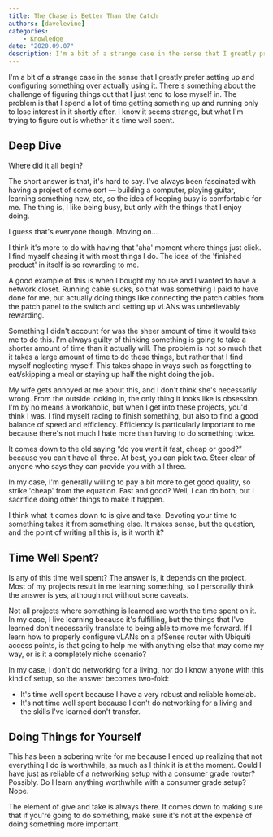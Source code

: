 ```yaml
---
title: The Chase is Better Than the Catch
authors: [davelevine]
categories:
    - Knowledge
date: "2020.09.07"
description: I'm a bit of a strange case in the sense that I greatly prefer setting up and configuring something over actually using it. There's something about the challenge of figuring things out that I just tend to lose myself in. The problem is that I spend a lot of time getting something up and running only to lose interest in it shortly after. I know it seems strange, but what I'm trying to figure out is whether it's time well spent.
---
```


I'm a bit of a strange case in the sense that I greatly prefer setting up and configuring something over actually using it. There's something about the challenge of figuring things out that I just tend to lose myself in. The problem is that I spend a lot of time getting something up and running only to lose interest in it shortly after. I know it seems strange, but what I'm trying to figure out is whether it's time well spent.

<!-- more -->

## Deep Dive

Where did it all begin?

The short answer is that, it's hard to say. I've always been fascinated with having a project of some sort — building a computer, playing guitar, learning something new, etc, so the idea of keeping busy is comfortable for me. The thing is, I like being busy, but only with the things that I enjoy doing.

I guess that's everyone though. Moving on...

I think it's more to do with having that 'aha' moment where things just click. I find myself chasing it with most things I do. The idea of the 'finished product' in itself is so rewarding to me.

A good example of this is when I bought my house and I wanted to have a network closet. Running cable sucks, so that was something I paid to have done for me, but actually doing things like connecting the patch cables from the patch panel to the switch and setting up vLANs was unbelievably rewarding.

Something I didn't account for was the sheer amount of time it would take me to do this. I'm always guilty of thinking something is going to take a shorter amount of time than it actually will. The problem is not so much that it takes a large amount of time to do these things, but rather that I find myself neglecting myself. This takes shape in ways such as forgetting to eat/skipping a meal or staying up half the night doing the job.

My wife gets annoyed at me about this, and I don't think she's necessarily wrong. From the outside looking in, the only thing it looks like is obsession. I'm by no means a workaholic, but when I get into these projects, you'd think I was. I find myself racing to finish something, but also to find a good balance of speed and efficiency. Efficiency is particularly important to me because there's not much I hate more than having to do something twice.

It comes down to the old saying “do you want it fast, cheap or good?” because you can't have all three. At best, you can pick two. Steer clear of anyone who says they can provide you with all three.

In my case, I'm generally willing to pay a bit more to get good quality, so strike 'cheap' from the equation. Fast and good? Well, I can do both, but I sacrifice doing other things to make it happen.

I think what it comes down to is give and take. Devoting your time to something takes it from something else. It makes sense, but the question, and the point of writing all this is, is it worth it?

## Time Well Spent?

Is any of this time well spent? The answer is, it depends on the project. Most of my projects result in me learning something, so I personally think the answer is yes, although not without sone caveats.

Not all projects where something is learned are worth the time spent on it. In my case, I live learning because it's fulfilling, but the things that I've learned don't necessarily translate to being able to move me forward. If I learn how to properly configure vLANs on a pfSense router with Ubiquiti access points, is that going to help me with anything else that may come my way, or is it a completely niche scenario?

In my case, I don't do networking for a living, nor do I know anyone with this kind of setup, so the answer becomes two-fold:

* It's time well spent because I have a very robust and reliable homelab.
* It's not time well spent because I don't do networking for a living and the skills I've learned don't transfer.

## Doing Things for Yourself

This has been a sobering write for me because I ended up realizing that not everything I do is worthwhile, as much as I think it is at the moment. Could I have just as reliable of a networking setup with a consumer grade router? Possibly. Do I learn anything worthwhile with a consumer grade setup? Nope.

The element of give and take is always there. It comes down to making sure that if you're going to do something, make sure it's not at the expense of doing something more important.
